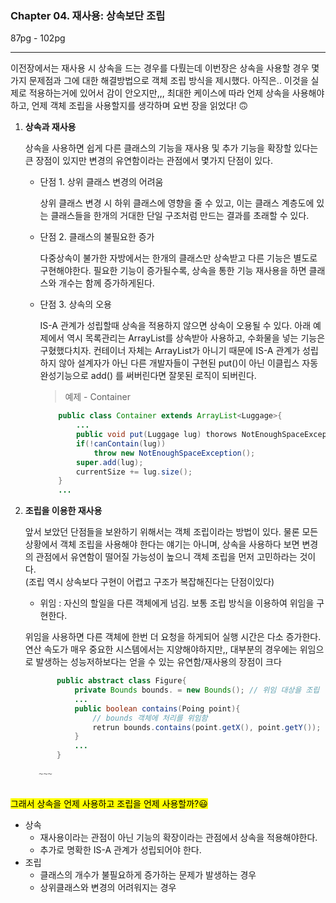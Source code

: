 ### Chapter 04. 재사용: 상속보단 조립

87pg - 102pg

---
이전장에서는 재사용 시 상속을 드는 경우를 다뤘는데 이번장은 상속을 사용할 경우 몇가지 문제점과 그에 대한 해결방법으로 객체 조립 방식을 제시했다. 아직은.. 이것을 실제로 적용하는거에 있어서 감이 안오지만,,, 최대한 케이스에 따라 언제 상속을 사용해야하고, 언제 객체 조립을 사용할지를 생각하며 요번 장을 읽었다! 🙃


1.  **상속과 재사용**
	
	상속을 사용하면 쉽게 다른 클래스의 기능을 재사용 및 추가 기능을 확장할 있다는 큰 장점이 있지만 변경의 유연함이라는 관점에서 몇가지 단점이 있다. 
	* 단점 1. 상위 클래스 변경의 어려움 
		
		상위 클래스 변경 시 하위 클래스에 영향을 줄 수 있고, 이는 클래스 계층도에 있는 클래스들을 한개의 거대한 단일 구조처럼 만드는 결과를 초래할 수 있다.
		
	* 단점 2. 클래스의 불필요한 증가

		다중상속이 불가한 자방에서는 한개의 클래스만 상속받고 다른 기능은 별도로 구현해야한다. 필요한 기능이 증가될수록, 상속을 통한 기능 재사용을 하면 클래스와 개수는 함께 증가하게된다. 
	* 단점 3. 상속의 오용
 		
 		IS-A 관계가 성립할때 상속을 적용하지 않으면 상속이 오용될 수 있다.
 		아래 예제에서 역시 목록관리는 ArrayList를 상속받아 사용하고, 수화물을 넣는 기능은 구혔했다치자. 
 		컨테이너 자체는 ArrayList가 아니기 때문에 IS-A 관계가 성립하지 않아 설계자가 아닌 다른 개발자들이 구현된 put()이 아닌 이클립스 자동완성기능으로 add() 를 써버린다면 잘못된 로직이 되버린다. 
 		> 예제 - Container<br>
 		
 		~~~java
 			public class Container extends ArrayList<Luggage>{
 				...
 			 	public void put(Luggage lug) thorows NotEnoughSpaceException {
 			 	if(!canContain(lug))
 			 		throw new NotEnoughSpaceException();
 			 	super.add(lug);
 			 	currentSize += lug.size();
 			}
 			...
 		~~~
 		

2. **조립을 이용한 재사용**
	
	앞서 보았던 단점들을 보완하기 위해서는 객체 조립이라는 방법이 있다. 물론 모든 상황에서 객체 조립을 사용해야 한다는 얘기는 아니며, 상속을 사용하다 보면 변경의 관점에서 유연함이 떨어질 가능성이 높으니 객체 조립을 먼저 고민하라는 것이다. <br>
	(조립 역시 상속보다 구현이 어렵고 구조가 복잡해진다는 단점이있다)
	
	* 위임 : 자신의 할일을 다른 객체에게 넘김. 보통 조립 방식을 이용하여 위임을 구현한다.

	위임을 사용하면 다른 객체에 한번 더 요청을 하게되어 실행 시간은 다소 증가한다. 연산 속도가 매우 중요한 시스템에서는 지양해야하지만,, 대부분의 경우에는 위임으로 발생하는 성능저하보다는 얻을 수 있는 유연함/재사용의 장점이 크다

	 ~~~java
 			public abstract class Figure{
 				private Bounds bounds. = new Bounds(); // 위임 대상을 조립 형태로 가짐
 				...
 				public boolean contains(Poing point){
 					// bounds 객체에 처리를 위임함
 					retrun bounds.contains(point.getX(), point.getY());
 				}
 			 	...
 			}
 		
 		~~~
 		

<mark> 그래서 상속을 언제 사용하고 조립을 언제 사용할까?😃</mark> <br>

- 상속
	* 재사용이라는 관점이 아닌 기능의 확장이라는 관점에서 상속을 적용해야한다.
	* 추가로 명확한 IS-A 관계가 성립되어야 한다. 
- 조립
	* 클래스의 개수가 불필요하게 증가하는 문제가 발생하는 경우
	* 상위클래스와 변경의 어려워지는 경우 